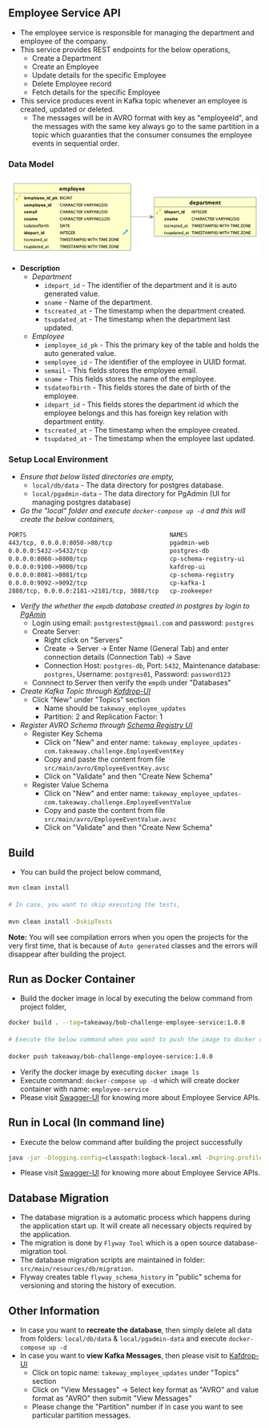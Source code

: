 ## Employee Service API

 - The employee service is responsible for managing the department and employee of the company.
 - This service provides REST endpoints for the below operations,
    - Create a Department
    - Create an Employee
    - Update details for the specific Employee
    - Delete Employee record
    - Fetch details for the specific Employee
 - This service produces event in Kafka topic whenever an employee is created, updated or deleted.
    - The messages will be in AVRO format with key as "employeeId", and the messages with the same key always go to the same partition in a topic which guaranties that the consumer consumes the employee events in sequential order.

### Data Model

![Alt text](doc_source/db_model.png)

- **Description**
    - *Department*
        - `idepart_id` - The identifier of the department and it is auto generated value.
        - `sname` - Name of the department.
        - `tscreated_at` - The timestamp when the department created.
        - `tsupdated_at` - The timestamp when the department last updated.
    - *Employee*
        - `iemployee_id_pk` - This the primary key of the table and holds the auto generated value.
        - `semployee_id` - The identifier of the employee in UUID format.
        - `semail` - This fields stores the employee email.
        - `sname` - This fields stores the name of the employee.
        - `tsdateofbirth` - This fields stores the date of birth of the employee.
        - `idepart_id` - This fields stores the department id which the employee belongs and this has foreign key relation with department entity.
        - `tscreated_at` - The timestamp when the employee created.
        - `tsupdated_at` - The timestamp when the employee last updated.     

### Setup Local Environment

- *Ensure that below listed directories are empty,*
    - `local/db/data` - The data directory for postgres database.
    - `local/pgadmin-data` - The data directory for PgAdmin (UI for managing postgres database)
- *Go the "local" folder and execute `docker-compose up -d` and this will create the below containers,*

```
PORTS                                        NAMES
443/tcp, 0.0.0.0:8050->80/tcp                pgadmin-web
0.0.0.0:5432->5432/tcp                       postgres-db
0.0.0.0:8060->8000/tcp                       cp-schema-registry-ui
0.0.0.0:9100->9000/tcp                       kafdrop-ui
0.0.0.0:8081->8081/tcp                       cp-schema-registry
0.0.0.0:9092->9092/tcp                       cp-kafka-1
2888/tcp, 0.0.0.0:2181->2181/tcp, 3888/tcp   cp-zookeeper
```
- *Verify the whether the `empdb` database created in postgres by login to [PgAmin](http://localhost:8050/)*
    - Login using email: `postgrestest@gmail.com` and password: `postgres`
    - Create Server: 
        - Right click on "Servers" 
        - Create -> Server -> Enter Name (General Tab) and enter connection details (Connection Tab) -> Save
        - Connection Host: `postgres-db`, Port: `5432`, Maintenance database: `postgres`, Username: `postgres01`, Password: `password123`
    - Connnect to Server then verify the `empdb` under "Databases"
- *Create Kafka Topic through [Kafdrop-UI](http://localhost:9100/)*
    - Click "New" under "Topics" section
        - Name should be `takeway_employee_updates`
        - Partition: 2 and Replication Factor: 1
- *Register AVRO Schema through [Schema Registry UI](http://localhost:8060/)*
    - Register Key Schema
        - Click on "New" and enter name: `takeway_employee_updates-com.takeaway.challenge.EmployeeEventKey`
        - Copy and paste the content from file `src/main/avro/EmployeeEventKey.avsc`
        - Click on "Validate" and then "Create New Schema"
    - Register Value Schema
        - Click on "New" and enter name: `takeway_employee_updates-com.takeaway.challenge.EmployeeEventValue`
        - Copy and paste the content from file `src/main/avro/EmployeeEventValue.avsc`
        - Click on "Validate" and then "Create New Schema"
    
## Build

- You can build the project below command,

```bash
mvn clean install

# In case, you want to skip executing the tests,

mvn clean install -DskipTests
```

**Note:** You will see compilation errors when you open the projects for the very first time, that is because of `Auto generated` classes and the errors will disappear after building the project.  

## Run as Docker Container

- Build the docker image in local by executing the below command from project folder,

```bash
docker build . --tag=takeaway/bob-challenge-employee-service:1.0.0

# Execute the below command when you want to push the image to docker registry

docker push takeaway/bob-challenge-employee-service:1.0.0
```

- Verify the docker image by executing `docker image ls`
- Execute command: `docker-compose up -d` which will create docker container with name: `employee-service`
- Please visit [Swagger-UI](http://localhost:8070/takeaway/swagger-ui/index.html) for knowing more about Employee Service APIs. 

## Run in Local (In command line)

- Execute the below command after building the project successfully

```bash
java -jar -Dlogging.config=classpath:logback-local.xml -Dspring.profiles.active=local bob-challenge-employee-service-1.0.0.jar
```
- Please visit [Swagger-UI](http://localhost:8070/takeaway/swagger-ui/index.html) for knowing more about Employee Service APIs. 

## Database Migration

- The database migration is a automatic process which happens during the application start up. It will create all necessary objects required by the application.
- The migration is done by `Flyway Tool` which is a open source database-migration tool.
- The database migration scripts are maintained in folder: `src/main/resources/db/migration`.
- Flyway creates table `flyway_schema_history` in "public" schema for versioning and storing the history of execution.

## Other Information

- In case you want to **recreate the database**, then simply delete all data from folders: `local/db/data` & `local/pgadmin-data` and execute `docker-compose up -d`
- In case you want to **view Kafka Messages**, then please visit to [Kafdrop-UI](http://localhost:9100)
    - Click on topic name: `takeway_employee_updates` under "Topics" section
    - Click on "View Messages" -> Select key format as "AVRO" and value format as "AVRO" then submit "View Messages"
    - Please change the "Partition" number if in case you want to see particular partition messages.